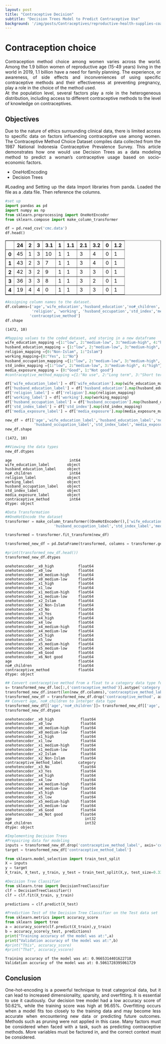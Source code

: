 ```yaml
---
layout: post
title: "Contraceptive Decision"
subtitle: "Decision Trees Model to Predict Contraceptive Use"
background: '/img/posts/Contraceptives/reproductive-health-supplies-coalition-4aerIHVyBBE-unsplash.jpg'
---
```

<style>
body {
text-align: justify}
</style>
# Contraception choice
Contraception method choice among women varies across the world. Among the 1.9 billion women of reproductive age (15-49 years) living in the world in 2019, 1.1 billion have a need for family planning. 
The experience, or awareness, of side effects and inconveniences of using specific contraceptive methods and their effectiveness at preventing pregnancy, play a role in the choice of the method used.  
At the population level, several factors play a role in the heterogeneous distribution, including access to different contraceptive methods to the level of knowledge on contraceptives.

## Objectives
Due to the nature of ethics surrounding clinical data, there is limited access to specific data on factors influencing contraceptive use among women. The Contraceptive Method Choice Dataset compiles data collected from the 1987 National Indonesia Contraceptive Prevalence Survey. 
This article demonstrates how one would use Decision Trees as a data modeling method to predict a woman’s contraceptive usage based on socio-economic factors.
- OneHotEncoding
- Decision Trees

#Loading and Setting up the data
Import libraries from panda. Loaded the file as a .data file. Then reference the columns.


```python
#set up
import pandas as pd
import numpy as np
from sklearn.preprocessing import OneHotEncoder
from sklearn.compose import make_column_transformer
```


```python
df = pd.read_csv('cmc.data')
df.head()
```




<div>
<style scoped>
    .dataframe tbody tr th:only-of-type {
        vertical-align: middle;
    }

    .dataframe tbody tr th {
        vertical-align: top;
    }

    .dataframe thead th {
        text-align: right;
    }
</style>
<table border="1" class="dataframe">
  <thead>
    <tr style="text-align: right;">
      <th></th>
      <th>24</th>
      <th>2</th>
      <th>3</th>
      <th>3.1</th>
      <th>1</th>
      <th>1.1</th>
      <th>2.1</th>
      <th>3.2</th>
      <th>0</th>
      <th>1.2</th>
    </tr>
  </thead>
  <tbody>
    <tr>
      <th>0</th>
      <td>45</td>
      <td>1</td>
      <td>3</td>
      <td>10</td>
      <td>1</td>
      <td>1</td>
      <td>3</td>
      <td>4</td>
      <td>0</td>
      <td>1</td>
    </tr>
    <tr>
      <th>1</th>
      <td>43</td>
      <td>2</td>
      <td>3</td>
      <td>7</td>
      <td>1</td>
      <td>1</td>
      <td>3</td>
      <td>4</td>
      <td>0</td>
      <td>1</td>
    </tr>
    <tr>
      <th>2</th>
      <td>42</td>
      <td>3</td>
      <td>2</td>
      <td>9</td>
      <td>1</td>
      <td>1</td>
      <td>3</td>
      <td>3</td>
      <td>0</td>
      <td>1</td>
    </tr>
    <tr>
      <th>3</th>
      <td>36</td>
      <td>3</td>
      <td>3</td>
      <td>8</td>
      <td>1</td>
      <td>1</td>
      <td>3</td>
      <td>2</td>
      <td>0</td>
      <td>1</td>
    </tr>
    <tr>
      <th>4</th>
      <td>19</td>
      <td>4</td>
      <td>4</td>
      <td>0</td>
      <td>1</td>
      <td>1</td>
      <td>3</td>
      <td>3</td>
      <td>0</td>
      <td>1</td>
    </tr>
  </tbody>
</table>
</div>




```python
#Assigning column names to the dataset. 
df.columns=['age','wife_education','husband_education','no#_children',
            'religion', 'working', 'husband_occupation','std_index','media_exposure',
           'contraceptive_method']
df.shape
```




    (1472, 10)




```python
#Mapping values to the coded dataset, and storing in a new dataframe
wife_education_mapping ={1:"low", 2:"medium-low", 3:"medium-high", 4:"high"}
husband_education_mapping = {1:"low", 2:"medium-low", 3:"medium-high", 4:"high"}
religion_mapping ={0:"Non-Islam", 1:"Islam"}
working_mapping={0:"Yes", 1:"No"}
husband_occupation_mapping ={1:"low", 2:"medium-low", 3:"medium-high", 4:"high"}
std_index_mapping ={1:"low", 2:"medium-low", 3:"medium-high", 4:"high"}
media_exposure_mapping = {0:"Good", 1:"Not good"}
#contraceptive_method_mapping ={1:"No use", 2:"Long term", 3:"Short term"}

df['wife_education_label'] = df['wife_education'].map(wife_education_mapping)
df['husband_education_label'] = df['husband_education'].map(husband_education_mapping)
df['religion_label'] = df['religion'].map(religion_mapping)
df['working_label'] = df['working'].map(working_mapping)
df['husband_occupation_label'] = df['husband_occupation'].map(husband_occupation_mapping)
df['std_index_label'] = df['std_index'].map(std_index_mapping)
df['media_exposure_label'] = df['media_exposure'].map(media_exposure_mapping)

new_df = df[['age','wife_education_label','husband_education_label','no#_children','religion_label','working_label',
             'husband_occupation_label','std_index_label','media_exposure_label','contraceptive_method']]
new_df.shape
```




    (1472, 10)




```python
##Viewing the data types
new_df.dtypes
```




    age                          int64
    wife_education_label        object
    husband_education_label     object
    no#_children                 int64
    religion_label              object
    working_label               object
    husband_occupation_label    object
    std_index_label             object
    media_exposure_label        object
    contraceptive_method         int64
    dtype: object




```python
#Data Transformation
##OneHotEncode the dataset
transformer = make_column_transformer((OneHotEncoder(),['wife_education_label','husband_education_label','religion_label','working_label',
                      'husband_occupation_label','std_index_label','media_exposure_label']), remainder = 'passthrough')

transformed = transformer.fit_transform(new_df)

transformed_new_df = pd.DataFrame(transformed, columns = transformer.get_feature_names())

#print(transformed_new_df.head())
transformed_new_df.dtypes
```




    onehotencoder__x0_high           float64
    onehotencoder__x0_low            float64
    onehotencoder__x0_medium-high    float64
    onehotencoder__x0_medium-low     float64
    onehotencoder__x1_high           float64
    onehotencoder__x1_low            float64
    onehotencoder__x1_medium-high    float64
    onehotencoder__x1_medium-low     float64
    onehotencoder__x2_Islam          float64
    onehotencoder__x2_Non-Islam      float64
    onehotencoder__x3_No             float64
    onehotencoder__x3_Yes            float64
    onehotencoder__x4_high           float64
    onehotencoder__x4_low            float64
    onehotencoder__x4_medium-high    float64
    onehotencoder__x4_medium-low     float64
    onehotencoder__x5_high           float64
    onehotencoder__x5_low            float64
    onehotencoder__x5_medium-high    float64
    onehotencoder__x5_medium-low     float64
    onehotencoder__x6_Good           float64
    onehotencoder__x6_Not good       float64
    age                              float64
    no#_children                     float64
    contraceptive_method             float64
    dtype: object




```python
## Convert contraceptive method from a float to a category data type for classification purpose
s= transformed_new_df.loc[:,('contraceptive_method')].astype('category')
transformed_new_df.insert(len(new_df.columns),'contraceptive_method_label',s.values)
transformed_new_df = transformed_new_df.drop('contraceptive_method', axis=1)
## Convert age, no#_children to interger data type
transformed_new_df[['age','no#_children']]= transformed_new_df[['age','no#_children']].astype('int')
transformed_new_df.dtypes
```




    onehotencoder__x0_high            float64
    onehotencoder__x0_low             float64
    onehotencoder__x0_medium-high     float64
    onehotencoder__x0_medium-low      float64
    onehotencoder__x1_high            float64
    onehotencoder__x1_low             float64
    onehotencoder__x1_medium-high     float64
    onehotencoder__x1_medium-low      float64
    onehotencoder__x2_Islam           float64
    onehotencoder__x2_Non-Islam       float64
    contraceptive_method_label       category
    onehotencoder__x3_No              float64
    onehotencoder__x3_Yes             float64
    onehotencoder__x4_high            float64
    onehotencoder__x4_low             float64
    onehotencoder__x4_medium-high     float64
    onehotencoder__x4_medium-low      float64
    onehotencoder__x5_high            float64
    onehotencoder__x5_low             float64
    onehotencoder__x5_medium-high     float64
    onehotencoder__x5_medium-low      float64
    onehotencoder__x6_Good            float64
    onehotencoder__x6_Not good        float64
    age                                 int32
    no#_children                        int32
    dtype: object




```python
#Implementing Decision Trees
#Prepairing data for modeling
inputs = transformed_new_df.drop('contraceptive_method_label', axis='columns')
target = transformed_new_df['contraceptive_method_label']

from sklearn.model_selection import train_test_split
X = inputs
y = target
X_train, X_test, y_train, y_test = train_test_split(X,y, test_size=0.33)

```


```python
#Decision Tree Classifier
from sklearn.tree import DecisionTreeClassifier
clf = DecisionTreeClassifier()
clf = clf.fit(X_train, y_train)
```


```python
predictions = clf.predict(X_test)

```


```python
#Prediction Test of the Decision Tree Classifier on the Test data set
from sklearn.metrics import accuracy_score
from sklearn import tree
a = accuracy_score(clf.predict(X_train),y_train)
b = accuracy_score(y_test, predictions)
print("Training accuracy of the model was at:",a)
print("Validation accuracy of the model was at:",b)
#print("This", accuracy_score)
#print("That", accuracy_vscore)
```

    Training accuracy of the model was at: 0.9665314401622718
    Validation accuracy of the model was at: 0.5061728395061729
    

## Conclusion
One-hot-encoding is a powerful technique to treat categorical data, but it can lead to increased dimensionality, sparsity, and overfitting. It is essential to use it cautiously. Our decision tree model had a low accuracy score of 50.62%, while the training score was high at 96.65%. Overfitting occurs when a model fits too closely to the training data and may become less accurate when encountering new data or predicting future outcomes. Methods such as pruning were not applied in this case. Many factors must be considered when faced with a task, such as predicting contraceptive methods. More variables must be factored in, and the correct context must be considered. 
